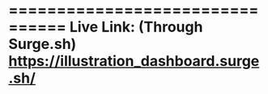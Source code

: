 ================================ 
Live Link: (Through Surge.sh)
https://illustration_dashboard.surge.sh/
================================

